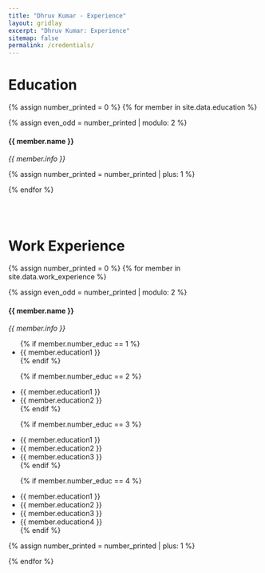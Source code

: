 ```yaml
---
title: "Dhruv Kumar - Experience"
layout: gridlay
excerpt: "Dhruv Kumar: Experience"
sitemap: false
permalink: /credentials/
---
```


# Education

{% assign number_printed = 0 %}
{% for member in site.data.education %}

{% assign even_odd = number_printed | modulo: 2 %}



<div class="col-sm-12">
  <!--<img src="{{ site.url }}{{ site.baseurl }}/images/teampic/{{ member.photo }}" class="img-responsive" width="25%" style="float: left" />-->
  <h4>{{ member.name }}</h4>
  <i>{{ member.info }}</i>

</div>

{% assign number_printed = number_printed | plus: 1 %}



{% endfor %}


<br/>
<br/>

#  Work Experience
{% assign number_printed = 0 %}
{% for member in site.data.work_experience %}

{% assign even_odd = number_printed | modulo: 2 %}



<div class="col-sm-12">
  <!--<img src="{{ site.url }}{{ site.baseurl }}/images/teampic/{{ member.photo }}" class="img-responsive" width="25%" style="float: left" />-->
  <h4>{{ member.name }}</h4>
  <i>{{ member.info }}</i>
  <ul style="overflow: hidden">
  {% if member.number_educ == 1 %}
  <li> {{ member.education1 }} </li>
  {% endif %}
  
  {% if member.number_educ == 2 %}
  <li> {{ member.education1 }} </li>
  <li> {{ member.education2 }} </li>
  {% endif %}
  
  {% if member.number_educ == 3 %}
  <li> {{ member.education1 }} </li>
  <li> {{ member.education2 }} </li>
  <li> {{ member.education3 }} </li>
  {% endif %}
  
  {% if member.number_educ == 4 %}
  <li> {{ member.education1 }} </li>
  <li> {{ member.education2 }} </li>
  <li> {{ member.education3 }} </li>
  <li> {{ member.education4 }} </li>
  {% endif %}
  </ul>
</div>

{% assign number_printed = number_printed | plus: 1 %}



{% endfor %}



